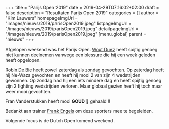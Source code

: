 +++
title = "Parijs Open 2019"
date = 2019-04-29T07:16:02+02:00
draft = false
description = "Resultaten Parijs Open 2019"
categories = []
author = "Kim Lauwers"
homepageImgUrl = "images/nieuws/2019/parisOpen2019.jpeg"
listpageImgUrl = "/images/nieuws/2019/parisOpen2019.jpeg"
detailpageImgUrl = "/images/nieuws/2019/parisOpen2019.jpeg"
[menu.global]
    parent = "nieuws"
+++

Afgelopen weekend was het Parijs Open. 
[Wout Duez](https://www.jujitsukeerbergen.be/trainers/#Wout_Duez) heeft spijtig genoeg niet kunnen deelnemen vanwege een blessure die hij een week geleden heeft opgelopen.

[Robin De Bie](https://www.jujitsukeerbergen.be/trainers/#Robin_De%20Bie) heeft zowel zaterdag als zondag gevochten. Op zaterdag heeft hij Ne-Waza gevochten en heeft hij mooi 2 van zijn 4 wedstrijden gewonnen.
Op zondag had hij een iets mindere dag en heeft spijtig genoeg zijn 2 fighting wedstrijden verloren. Maar globaal gezien heeft hij toch maar weer mooi gevochten.
 
Fran Vanderstukken heeft mooi **GOUD** 🥇 gehaald !!

Bedankt aan trainer [Frank Engels](https://www.jujitsukeerbergen.be/trainers/#Frank_Engels) om deze sporters mee te begeleiden.


Volgende focus is de Dutch Open komend weekend.





